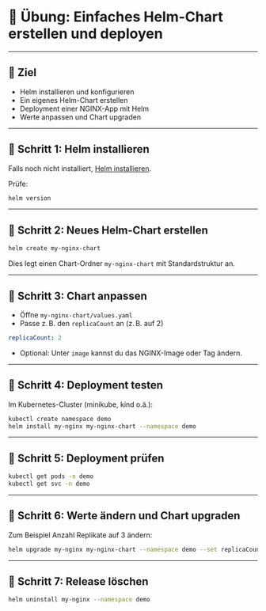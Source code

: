 
# 🧪 Übung: Einfaches Helm-Chart erstellen und deployen

---

## 🎯 Ziel

* Helm installieren und konfigurieren
* Ein eigenes Helm-Chart erstellen
* Deployment einer NGINX-App mit Helm
* Werte anpassen und Chart upgraden

---

## 📁 Schritt 1: Helm installieren

Falls noch nicht installiert, [Helm installieren](https://helm.sh/docs/intro/install/).

Prüfe:

```bash
helm version
```

---

## 📁 Schritt 2: Neues Helm-Chart erstellen

```bash
helm create my-nginx-chart
```

Dies legt einen Chart-Ordner `my-nginx-chart` mit Standardstruktur an.

---

## 📁 Schritt 3: Chart anpassen

* Öffne `my-nginx-chart/values.yaml`
* Passe z. B. den `replicaCount` an (z. B. auf 2)

```yaml
replicaCount: 2
```

* Optional: Unter `image` kannst du das NGINX-Image oder Tag ändern.

---

## 📁 Schritt 4: Deployment testen

Im Kubernetes-Cluster (minikube, kind o.ä.):

```bash
kubectl create namespace demo
helm install my-nginx my-nginx-chart --namespace demo
```

---

## 📁 Schritt 5: Deployment prüfen

```bash
kubectl get pods -n demo
kubectl get svc -n demo
```

---

## 📁 Schritt 6: Werte ändern und Chart upgraden

Zum Beispiel Anzahl Replikate auf 3 ändern:

```bash
helm upgrade my-nginx my-nginx-chart --namespace demo --set replicaCount=3
```

---

## 📁 Schritt 7: Release löschen

```bash
helm uninstall my-nginx --namespace demo
```

